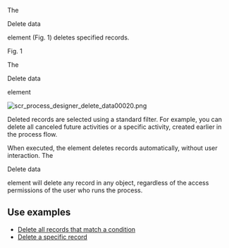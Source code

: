 


 The
 
 Delete data
 
 element (Fig. 1) deletes specified records.
 




 Fig. 1
 
 The
 
 Delete data
 
 element
 




![scr_process_designer_delete_data00020.png](https://academy.creatio.com/docs/sites/en/files/documentation/user/en/bpms/BPMonlineHelp/chapter_process_designer/scr_process_designer_delete_data00020.png)




 Deleted records are selected using a standard filter. For example, you can delete all canceled future activities or a specific activity, created earlier in the process flow.
 



 When executed, the element deletes records automatically, without user interaction. The
 
 Delete data
 
 element will delete any record in any object, regardless of the access permissions of the user who runs the process.
 



 Use examples
--------------


* [Delete all records that match a condition](/docs/7-16/user/bpm_tools/process_element_use_cases/data/how_to_work_with_data#title-1610-12)
* [Delete a specific record](/docs/7-16/user/bpm_tools/process_element_use_cases/data/how_to_work_with_data#title-1610-13)





